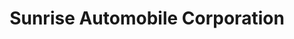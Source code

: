 ---
title: "Sunrise Automobile Corporation"
url: /des-moines/sunrise-automobile-corporation/
shop: Autohaus
---